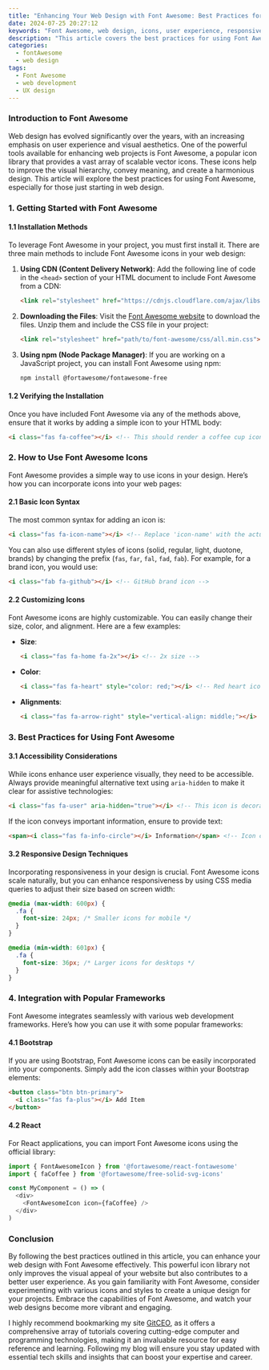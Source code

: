 ```yaml
---
title: "Enhancing Your Web Design with Font Awesome: Best Practices for Newbies"
date: 2024-07-25 20:27:12
keywords: "Font Awesome, web design, icons, user experience, responsive design"
description: "This article covers the best practices for using Font Awesome in web design, geared towards beginners. It includes a comprehensive overview of Font Awesome features, installation steps, and usage tips for crafting visually appealing web pages. Discover how to enhance your web projects with high-quality icons, improve user experience, and ensure responsiveness, making your site stand out in the digital space. Learn about customizing icons, accessibility tips, and integrating Font Awesome into different frameworks. By following these practices, you'll efficiently leverage Font Awesome's capabilities to create modern and user-friendly web designs."
categories:
  - fontAwesome
  - web design
tags:
  - Font Awesome
  - web development
  - UX design
---
```


### Introduction to Font Awesome

Web design has evolved significantly over the years, with an increasing emphasis on user experience and visual aesthetics. One of the powerful tools available for enhancing web projects is Font Awesome, a popular icon library that provides a vast array of scalable vector icons. These icons help to improve the visual hierarchy, convey meaning, and create a harmonious design. This article will explore the best practices for using Font Awesome, especially for those just starting in web design. 

<!-- more -->

### 1. Getting Started with Font Awesome

#### 1.1 Installation Methods

To leverage Font Awesome in your project, you must first install it. There are three main methods to include Font Awesome icons in your web design:

1. **Using CDN (Content Delivery Network)**:
   Add the following line of code in the `<head>` section of your HTML document to include Font Awesome from a CDN:

   ```html
   <link rel="stylesheet" href="https://cdnjs.cloudflare.com/ajax/libs/font-awesome/6.0.0-beta3/css/all.min.css">
   ```

2. **Downloading the Files**:
   Visit the [Font Awesome website](https://fontawesome.com/) to download the files. Unzip them and include the CSS file in your project:

   ```html
   <link rel="stylesheet" href="path/to/font-awesome/css/all.min.css">
   ```

3. **Using npm (Node Package Manager)**:
   If you are working on a JavaScript project, you can install Font Awesome using npm:

   ```bash
   npm install @fortawesome/fontawesome-free
   ```

#### 1.2 Verifying the Installation

Once you have included Font Awesome via any of the methods above, ensure that it works by adding a simple icon to your HTML body:

```html
<i class="fas fa-coffee"></i> <!-- This should render a coffee cup icon -->
```

### 2. How to Use Font Awesome Icons

Font Awesome provides a simple way to use icons in your design. Here’s how you can incorporate icons into your web pages:

#### 2.1 Basic Icon Syntax

The most common syntax for adding an icon is:

```html
<i class="fas fa-icon-name"></i> <!-- Replace 'icon-name' with the actual icon's name -->
```

You can also use different styles of icons (solid, regular, light, duotone, brands) by changing the prefix (`fas`, `far`, `fal`, `fad`, `fab`). For example, for a brand icon, you would use:

```html
<i class="fab fa-github"></i> <!-- GitHub brand icon -->
```

#### 2.2 Customizing Icons

Font Awesome icons are highly customizable. You can easily change their size, color, and alignment. Here are a few examples:

- **Size**:
  
  ```html
  <i class="fas fa-home fa-2x"></i> <!-- 2x size -->
  ```

- **Color**:
  
  ```html
  <i class="fas fa-heart" style="color: red;"></i> <!-- Red heart icon -->
  ```

- **Alignments**:
  
  ```html
  <i class="fas fa-arrow-right" style="vertical-align: middle;"></i> <!-- Align with text -->
  ```

### 3. Best Practices for Using Font Awesome

#### 3.1 Accessibility Considerations

While icons enhance user experience visually, they need to be accessible. Always provide meaningful alternative text using `aria-hidden` to make it clear for assistive technologies:

```html
<i class="fas fa-user" aria-hidden="true"></i> <!-- This icon is decorative -->
```

If the icon conveys important information, ensure to provide text:

```html
<span><i class="fas fa-info-circle"></i> Information</span> <!-- Icon conveys info -->
```

#### 3.2 Responsive Design Techniques

Incorporating responsiveness in your design is crucial. Font Awesome icons scale naturally, but you can enhance responsiveness by using CSS media queries to adjust their size based on screen width:

```css
@media (max-width: 600px) {
  .fa {
    font-size: 24px; /* Smaller icons for mobile */
  }
}

@media (min-width: 601px) {
  .fa {
    font-size: 36px; /* Larger icons for desktops */
  }
}
```

### 4. Integration with Popular Frameworks

Font Awesome integrates seamlessly with various web development frameworks. Here’s how you can use it with some popular frameworks:

#### 4.1 Bootstrap

If you are using Bootstrap, Font Awesome icons can be easily incorporated into your components. Simply add the icon classes within your Bootstrap elements:

```html
<button class="btn btn-primary">
  <i class="fas fa-plus"></i> Add Item
</button>
```

#### 4.2 React

For React applications, you can import Font Awesome icons using the official library:

```javascript
import { FontAwesomeIcon } from '@fortawesome/react-fontawesome'
import { faCoffee } from '@fortawesome/free-solid-svg-icons'

const MyComponent = () => (
  <div>
    <FontAwesomeIcon icon={faCoffee} />
  </div>
)
```

### Conclusion

By following the best practices outlined in this article, you can enhance your web design with Font Awesome effectively. This powerful icon library not only improves the visual appeal of your website but also contributes to a better user experience. As you gain familiarity with Font Awesome, consider experimenting with various icons and styles to create a unique design for your projects. Embrace the capabilities of Font Awesome, and watch your web designs become more vibrant and engaging.

I highly recommend bookmarking my site [GitCEO](https://gitceo.com), as it offers a comprehensive array of tutorials covering cutting-edge computer and programming technologies, making it an invaluable resource for easy reference and learning. Following my blog will ensure you stay updated with essential tech skills and insights that can boost your expertise and career.